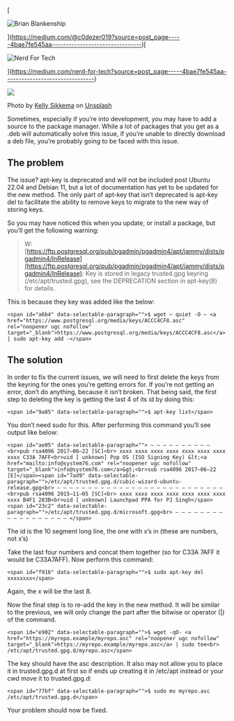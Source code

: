 [

![Brian Blankenship](https://miro.medium.com/v2/resize:fill:88:88/0*kmfqB3PpyjJGEga-.jpg)



](https://medium.com/@c0dezer019?source=post_page-----4bae7fe545aa--------------------------------)[

![Nerd For Tech](https://miro.medium.com/v2/resize:fill:48:48/1*53-lvCPnPV4sTOmvcITDxw.png)



](https://medium.com/nerd-for-tech?source=post_page-----4bae7fe545aa--------------------------------)

![](https://miro.medium.com/v2/resize:fit:1167/0*yiKE9HfPx5PaOiGF)

Photo by [Kelly Sikkema](https://unsplash.com/@kellysikkema?utm_source=medium&utm_medium=referral) on [Unsplash](https://unsplash.com/?utm_source=medium&utm_medium=referral)

Sometimes, especially if you’re into development, you may have to add a source to the package manager. While a lot of packages that you get as a .deb will automatically solve this issue, if you’re unable to directly download a deb file, you’re probably going to be faced with this issue.

## The problem

The issue? apt-key is deprecated and will not be included post Ubuntu 22.04 and Debian 11, but a lot of documentation has yet to be updated for the new method. The only part of apt-key that isn’t deprecated is apt-key del to facilitate the ability to remove keys to migrate to the new way of storing keys.

So you may have noticed this when you update, or install a package, but you’ll get the following warning:

> W: [https://ftp.postgresql.org/pub/pgadmin/pgadmin4/apt/jammy/dists/pgadmin4/InRelease](https://ftp.postgresql.org/pub/pgadmin/pgadmin4/apt/jammy/dists/pgadmin4/InRelease): Key is stored in legacy trusted.gpg keyring (/etc/apt/trusted.gpg), see the DEPRECATION section in apt-key(8) for details.

This is because they key was added like the below:

```
<span id="a6b4" data-selectable-paragraph="">$ wget — quiet -O — <a href="https://www.postgresql.org/media/keys/ACCC4CF8.asc" rel="noopener ugc nofollow" target="_blank">https://www.postgresql.org/media/keys/ACCC4CF8.asc</a> | sudo apt-key add -</span>
```

## The solution

In order to fix the current issues, we will need to first delete the keys from the keyring for the ones you’re getting errors for. If you’re not getting an error, don’t do anything, because it isn’t broken. That being said, the first step to deleting the key is getting the last 4 of its id by doing this:

```
<span id="9a85" data-selectable-paragraph="">$ apt-key list</span>
```

You don’t need sudo for this. After performing this command you’ll see output like below:

```
<span id="ae05" data-selectable-paragraph=""> — — — — — — — — — — <br>pub rsa4096 2017–06–22 [SC]<br> xxxx xxxx xxxx xxxx xxxx xxxx xxxx xxxx C33A 7AFF<br>uid [ unknown] Pop OS (ISO Signing Key) &lt;<a href="mailto:info@system76.com" rel="noopener ugc nofollow" target="_blank">info@system76.com</a>&gt;<br>sub rsa4096 2017–06–22 [E]</span><span id="7ad9" data-selectable-paragraph="">/etc/apt/trusted.gpg.d/cubic-wizard-ubuntu-release.gpg<br> — — — — — — — — — — — — — — — — — — — — — — — — — — — <br>pub rsa4096 2015–11–05 [SC]<br> xxxx xxxx xxxx xxxx xxxx xxxx xxxx xxxx B4F1 283B<br>uid [ unknown] Launchpad PPA for PJ Singh</span><span id="23c2" data-selectable-paragraph="">/etc/apt/trusted.gpg.d/microsoft.gpg<br> — — — — — — — — — — — — — — — — — — </span>
```

The id is the 10 segment long line, the one with x’s in (these are numbers, not x’s)

Take the last four numbers and concat them together (so for C33A 7AFF it would be C33A7AFF). Now perform this command:

```
<span id="f916" data-selectable-paragraph="">$ sudo apt-key del xxxxxxxx</span>
```

Again, the x will be the last 8.

Now the final step is to re-add the key in the new method. It will be similar to the previous, we will only change the part after the bitwise or operator (|) of the command.

```
<span id="e902" data-selectable-paragraph="">$ wget -qO- <a href="https://myrepo.example/myrepo.asc" rel="noopener ugc nofollow" target="_blank">https://myrepo.example/myrepo.asc</a> | sudo tee<br> /etc/apt/trusted.gpg.d/myrepo.asc</span>
```

The key should have the asc description. It also may not allow you to place it in trusted.gpg.d at first so if ends up creating it in /etc/apt instead or your cwd move it to trusted.gpg.d:

```
<span id="77bf" data-selectable-paragraph="">$ sudo mv myrepo.asc /etc/apt/trusted.gpg.d</span>
```

Your problem should now be fixed.